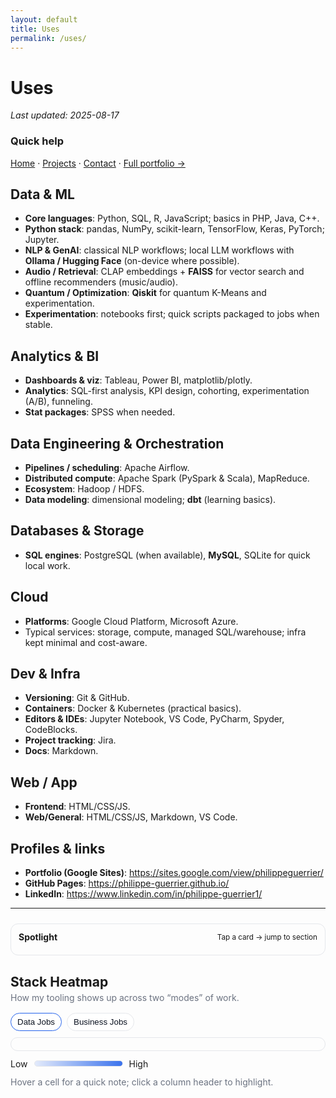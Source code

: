 ```yaml
---
layout: default
title: Uses
permalink: /uses/
---
```


# Uses
_Last updated: 2025-08-17_

### Quick help
[Home](/) · [Projects](/projects/) · [Contact](/contact/) · [Full portfolio →](https://sites.google.com/view/philippeguerrier/home)


## Data & ML
- **Core languages**: Python, SQL, R, JavaScript; basics in PHP, Java, C++.
- **Python stack**: pandas, NumPy, scikit-learn, TensorFlow, Keras, PyTorch; Jupyter.
- **NLP & GenAI**: classical NLP workflows; local LLM workflows with **Ollama / Hugging Face** (on-device where possible).
- **Audio / Retrieval**: CLAP embeddings + **FAISS** for vector search and offline recommenders (music/audio).
- **Quantum / Optimization**: **Qiskit** for quantum K-Means and experimentation.
- **Experimentation**: notebooks first; quick scripts packaged to jobs when stable.

## Analytics & BI
- **Dashboards & viz**: Tableau, Power BI, matplotlib/plotly.
- **Analytics**: SQL-first analysis, KPI design, cohorting, experimentation (A/B), funneling.
- **Stat packages**: SPSS when needed.

## Data Engineering & Orchestration
- **Pipelines / scheduling**: Apache Airflow.
- **Distributed compute**: Apache Spark (PySpark & Scala), MapReduce.
- **Ecosystem**: Hadoop / HDFS.
- **Data modeling**: dimensional modeling; **dbt** (learning basics).

## Databases & Storage
- **SQL engines**: PostgreSQL (when available), **MySQL**, SQLite for quick local work.

## Cloud
- **Platforms**: Google Cloud Platform, Microsoft Azure.
- Typical services: storage, compute, managed SQL/warehouse; infra kept minimal and cost-aware.

## Dev & Infra
- **Versioning**: Git & GitHub.
- **Containers**: Docker & Kubernetes (practical basics).
- **Editors & IDEs**: Jupyter Notebook, VS Code, PyCharm, Spyder, CodeBlocks.
- **Project tracking**: Jira.
- **Docs**: Markdown.

## Web / App
- **Frontend**: HTML/CSS/JS.
- **Web/General**: HTML/CSS/JS, Markdown, VS Code.

## Profiles & links
- **Portfolio (Google Sites)**: https://sites.google.com/view/philippeguerrier/
- **GitHub Pages**: https://philippe-guerrier.github.io/
- **LinkedIn**: https://www.linkedin.com/in/philippe-guerrier1/

---

<!-- ===== Spotlight 2.0 (Focus Meter + Quick Jump) ===== -->
<section class="spotlight2">
  <div class="sp-head">
    <strong>Spotlight</strong>
    <small>Tap a card → jump to section</small>
  </div>
  <div class="sp-row" id="spRow"></div>
</section>

<style>
/* ---------- Spotlight 2.0 ---------- */
.spotlight2{margin:24px 0 12px; padding:12px; border:1px solid var(--bd,#e5e7eb); border-radius:12px}
html[data-theme="dark"] .spotlight2{border-color:#1f2937}
.sp-head{display:flex;justify-content:space-between;align-items:center;margin-bottom:8px}
.sp-row{display:grid;grid-template-columns:repeat(auto-fit,minmax(180px,1fr));gap:10px}
.sp-card{border:1px solid var(--bd,#e5e7eb);border-radius:12px;padding:10px;cursor:pointer;text-decoration:none;color:inherit;background:var(--bg,#fff);transition:transform .12s ease,border-color .12s ease}
.sp-card:hover{transform:translateY(-1px);border-color:var(--ac,#2563eb)}
.sp-top{display:flex;align-items:center;gap:8px;margin-bottom:6px}
.sp-meter{flex:1;height:6px;border-radius:999px;background:linear-gradient(90deg,#e5e7eb, #cbd5e1)}
html[data-theme="dark"] .sp-card{background:#0f172a;border-color:#1f2937}
html[data-theme="dark"] .sp-meter{background:linear-gradient(90deg,#1f2937,#374151)}
.sp-meter > i{display:block;height:6px;border-radius:999px;background:var(--ac,#2563eb);width:40%}
html[data-theme="dark"] .sp-meter > i{background:#60a5fa}
.sp-links{display:flex;flex-wrap:wrap;gap:6px;margin-top:6px}
.sp-links .chip{font-size:.85rem;border:1px solid var(--bd,#e5e7eb);padding:3px 8px;border-radius:999px;opacity:.9}
</style>

<script>
/* ---------- Spotlight data (edit scores 1–5 and link chips) ---------- */
const SPOTLIGHT = [
  { id:'data--ml',       title:'Data & ML',                  score:5, links:['Python','pandas','scikit-learn','TensorFlow','PyTorch','FAISS','CLAP'] },
  { id:'analytics--bi',  title:'Analytics & BI',             score:4, links:['SQL','Tableau','Power BI','A/B','Cohorts'] },
  { id:'data-eng--orch', title:'Data Eng & Orchestration',   score:4, links:['Airflow','Spark','Hadoop','dbt (basic)'] },
  { id:'db--storage',    title:'Databases & Storage',        score:3, links:['PostgreSQL','MySQL','SQLite'] },
  { id:'cloud',          title:'Cloud',                      score:3, links:['GCP','Azure'] },
  { id:'dev--infra',     title:'Dev & Infra',                score:3, links:['Git','Docker','Kubernetes (basics)'] },
  { id:'web--app',       title:'Web / App',                  score:3, links:['HTML','CSS','JS'] },
  { id:'projects',       title:'Representative projects',    score:4, links:['PulseFlow AI','Scrape-LLM','Sentiment Dashboard'] },
];

(function spotlight(){
  const row = document.getElementById('spRow');
  if(!row) return;
  SPOTLIGHT.forEach(s=>{
    const a = document.createElement('a');
    a.className='sp-card';
    a.href = '#'+s.id; // jump to your existing sections if their ids match
    a.innerHTML = `
      <div class="sp-top"><span>${s.title}</span></div>
      <div class="sp-meter"><i style="width:${(s.score/5)*100}%"></i></div>
      <div class="sp-links">${(s.links||[]).map(t=>`<span class="chip">${t}</span>`).join('')}</div>`;
    row.appendChild(a);
  });
})();
</script>
<!-- ===== /Spotlight 2.0 ===== -->


<!-- ===== Stack Heatmap (responsive) ===== -->
<section class="hm">
  <h2>Stack Heatmap</h2>
  <p class="hm-sub">How my tooling shows up across two “modes” of work.</p>

  <div class="hm-tabs">
    <button data-mode="data" class="on" id="hmTabData" aria-pressed="true">Data Jobs</button>
    <button data-mode="biz" id="hmTabBiz" aria-pressed="false">Business Jobs</button>
  </div>

  <div class="hm-grid" id="hmGrid" aria-live="polite">
    <div class="row head" id="hmHead"></div>
    <div class="rows" id="hmBody"></div>
  </div>

  <div class="hm-legend">
    <span>Low</span>
    <span class="bar"><i></i></span>
    <span>High</span>
  </div>
  <p class="hm-tip">Hover a cell for a quick note; click a column header to highlight.</p>
</section>

<style>
/* ---- layout / theme vars ---- */
.hm { --cell: 42px; --gap: 8px; --bd:#e5e7eb; --tx:#0b1220; --muted:#6b7280; --accent:#2563eb; }
html[data-theme="dark"] .hm { --bd:#1f2937; --tx:#e8eef7; --muted:#9aa4b5; --accent:#60a5fa; }

.hm h2 { margin-bottom:.25rem }
.hm-sub { margin:.25rem 0 1rem; color:var(--muted) }

.hm-tabs { display:flex; gap:8px; margin-bottom:10px }
.hm-tabs button{
  padding:6px 10px; border:1px solid var(--bd); border-radius:999px;
  background:#fff; cursor:pointer; color:var(--tx)
}
.hm-tabs .on{ border-color:var(--accent) }
html[data-theme="dark"] .hm-tabs button{ background:#0f172a }

.hm-grid{ 
  overflow:auto; border:1px solid var(--bd); border-radius:12px; padding:10px; 
  background:transparent;
}
.hm-grid .row{ display:grid; gap:var(--gap); grid-template-columns: 180px repeat(var(--cols), var(--cell)); align-items:center; }
.hm-grid .row + .row{ margin-top:var(--gap) }

.hm-grid .cell{
  width:var(--cell); height:var(--cell); border-radius:10px; 
  display:flex; align-items:center; justify-content:center;
  border:1px solid var(--bd); background:transparent; color:var(--tx);
  user-select:none;
}
.hm-grid .y{
  width:auto; justify-content:flex-start; padding:0 6px; border:none; background:transparent; font-weight:600;
}
.hm-grid .x{
  font-weight:600; border:none; background:transparent; width:var(--cell);
  display:flex; align-items:center; justify-content:center; text-align:center;
}
.hm-grid .x .short{ display:none; }
.hm-grid .x .full{ display:block; }

/* compact mode when space is tight */
.hm-grid.tight { --cell:34px; }
.hm-grid.tight .x{ 
  writing-mode:vertical-rl; transform:rotate(180deg); line-height:1;
  padding:6px 4px;
}
.hm-grid.tight .x .full{ display:none; }
.hm-grid.tight .x .short{ display:block; }

/* column focus */
.hm-grid[data-focus] .rows .cell[data-col],
.hm-grid[data-focus] .head .cell[data-col]{ opacity:.35; }
.hm-grid[data-focus] .rows .cell[data-col="F"],
.hm-grid[data-focus] .head .cell[data-col="F"]{ opacity:1; }

/* legend */
.hm-legend{ display:flex; align-items:center; gap:10px; margin:.75rem 0 }
.hm-legend .bar{ width:140px; height:8px; border-radius:999px; background:linear-gradient(90deg, rgba(37,99,235,.12), rgba(37,99,235,.9)); border:1px solid var(--bd) }

/* tip */
.hm-tip{ color:var(--muted); margin-top:4px }
</style>

<script>
(function(){
  const grid  = document.getElementById('hmGrid');
  const head  = document.getElementById('hmHead');
  const body  = document.getElementById('hmBody');
  const tabData = document.getElementById('hmTabData');
  const tabBiz  = document.getElementById('hmTabBiz');

  // --- tools (short + full for responsive headers) ---
  const HM_TOOLS = [
    { short:'Py',    full:'Python' },
    { short:'SQL',   full:'SQL' },
    { short:'Flow',  full:'Airflow' },
    { short:'Spark', full:'Spark' },
    { short:'ML',    full:'ML (TF/PT)' },
    { short:'FAISS', full:'FAISS' },
    { short:'BI',    full:'Tableau/BI' },
    { short:'dbt',   full:'dbt' },
    { short:'Qsk',   full:'Qiskit' },
    { short:'Oll',   full:'Ollama' }
  ];

  // rows (kept close to your sections)
  const ROWS = [
    'KPI / metrics',
    'Funnel / Cohorts',
    'Forecast / Planning',
    'Growth Experiments',
    'Decks / Narratives',
    'Ops Intelligence'
  ];

  // matrices: 0..5 intensity (adjust freely)
  const MAT_DATA = [
    [4,5,3,2,4,3,1,1,0,2], // KPI
    [4,5,2,2,4,3,2,1,0,2], // Funnel
    [3,4,2,2,4,2,2,1,0,1], // Forecast
    [4,5,2,1,4,2,1,1,0,2], // Growth
    [3,4,1,1,3,1,2,2,0,0], // Decks
    [4,5,2,1,3,1,1,1,0,2]  // Ops
  ];
  const MAT_BIZ = [
    [3,5,1,0,2,0,4,2,0,0],
    [3,5,1,0,2,0,4,2,0,0],
    [2,4,0,0,2,0,4,2,0,0],
    [2,4,0,0,1,0,3,2,0,0],
    [2,4,0,0,1,0,4,3,0,0],
    [2,5,0,0,1,0,3,2,0,0]
  ];

  // map 0..5 → RGBA fill
  const fill = (v) => `rgba(37,99,235,${Math.max(0.12, v/5)})`;

  function render(rows, matrix){
    grid.style.setProperty('--cols', HM_TOOLS.length);

    head.className = 'row head';
    head.innerHTML = `<div class="cell y"></div>` + HM_TOOLS.map((t,i)=>`
      <div class="cell x" data-col="${i+1}" title="${t.full}">
        <span class="full">${t.full}</span>
        <span class="short">${t.short}</span>
      </div>
    `).join('');

    body.innerHTML = rows.map((r,ri)=>`
      <div class="row">
        <div class="cell y">${r}</div>
        ${HM_TOOLS.map((t,ci)=>{
          const v = matrix[ri]?.[ci] ?? 0;
          const note = `${r} × ${t.full}: level ${v}`;
          return `<div class="cell" data-col="${ci+1}" title="${note}" style="background:${v?fill(v):'transparent'}"></div>`;
        }).join('')}
      </div>
    `).join('');

    // click to focus/unfocus a column
    head.querySelectorAll('.x').forEach(el=>{
      el.addEventListener('click', ()=>{
        const col = el.getAttribute('data-col');
        if (grid.dataset.focus === col) {
          delete grid.dataset.focus;
          head.querySelectorAll('.x').forEach(x=>x.removeAttribute('data-col'));
          body.querySelectorAll('.cell[data-col]').forEach(c=>c.setAttribute('data-col', c.getAttribute('data-col').replace('F','')));
          return;
        }
        grid.dataset.focus = col;
        head.querySelectorAll('.x').forEach(x=>x.removeAttribute('data-col'));
        el.setAttribute('data-col','F');
        body.querySelectorAll('.cell[data-col]').forEach(c=>{
          c.setAttribute('data-col', c.getAttribute('data-col').replace('F',''));
          if (c.getAttribute('data-col') === col) c.setAttribute('data-col','F');
        });
      });
    });

    autoTighten();
  }

  // auto-compact if the grid overflows horizontally
  function autoTighten(){
    grid.classList.remove('tight');
    requestAnimationFrame(()=>{
      if (grid.scrollWidth > grid.clientWidth) grid.classList.add('tight');
    });
  }
  window.addEventListener('resize', autoTighten);

  // tabs
  function setMode(m){
    if (m === 'data'){
      tabData.classList.add('on'); tabData.setAttribute('aria-pressed','true');
      tabBiz.classList.remove('on'); tabBiz.setAttribute('aria-pressed','false');
      render(ROWS, MAT_DATA);
    } else {
      tabBiz.classList.add('on'); tabBiz.setAttribute('aria-pressed','true');
      tabData.classList.remove('on'); tabData.setAttribute('aria-pressed','false');
      render(ROWS, MAT_BIZ);
    }
  }
  tabData.addEventListener('click', ()=>setMode('data'));
  tabBiz .addEventListener('click', ()=>setMode('biz'));

  // init
  setMode('data');
})();
</script>
<!-- ===== /Stack Heatmap ===== -->


